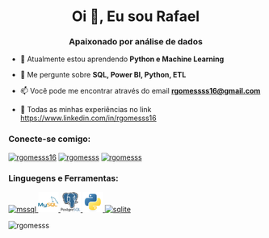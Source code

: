 <h1 align="center">Oi 👋, Eu sou Rafael</h1>
<h3 align="center">Apaixonado por análise de dados</h3>

- 🌱 Atualmente estou aprendendo **Python e Machine Learning**

- 💬 Me pergunte sobre **SQL, Power BI, Python, ETL**

- 📫 Você pode me encontrar através do email **rgomessss16@gmail.com**

- 📄 Todas as minhas experiências no link <a href="https://www.linkedin.com/in/rgomesss16/" target ="_blank">https://www.linkedin.com/in/rgomesss16</a>

<h3 align="left">Conecte-se comigo:</h3>
<p align="left">
<a href="https://linkedin.com/in/rgomesss16" target="blank"><img align="center" src="https://raw.githubusercontent.com/rahuldkjain/github-profile-readme-generator/master/src/images/icons/Social/linked-in-alt.svg" alt="rgomesss16" height="30" width="40" /></a>
<a href="https://kaggle.com/rgomesss" target="blank"><img align="center" src="https://raw.githubusercontent.com/rahuldkjain/github-profile-readme-generator/master/src/images/icons/Social/kaggle.svg" alt="rgomesss" height="30" width="40" /></a>
<a href="https://instagram.com/rgomesss" target="blank"><img align="center" src="https://raw.githubusercontent.com/rahuldkjain/github-profile-readme-generator/master/src/images/icons/Social/instagram.svg" alt="rgomesss" height="30" width="40" /></a>
</p>

<h3 align="left">Linguegens e Ferramentas:</h3>
<p align="left"> <a href="https://www.microsoft.com/en-us/sql-server" target="_blank" rel="noreferrer"> <img src="https://www.svgrepo.com/show/303229/microsoft-sql-server-logo.svg" alt="mssql" width="40" height="40"/> </a> <a href="https://www.mysql.com/" target="_blank" rel="noreferrer"> <img src="https://raw.githubusercontent.com/devicons/devicon/master/icons/mysql/mysql-original-wordmark.svg" alt="mysql" width="40" height="40"/> </a> <a href="https://www.postgresql.org" target="_blank" rel="noreferrer"> <img src="https://raw.githubusercontent.com/devicons/devicon/master/icons/postgresql/postgresql-original-wordmark.svg" alt="postgresql" width="40" height="40"/> </a> <a href="https://www.python.org" target="_blank" rel="noreferrer"> <img src="https://raw.githubusercontent.com/devicons/devicon/master/icons/python/python-original.svg" alt="python" width="40" height="40"/> </a> <a href="https://www.sqlite.org/" target="_blank" rel="noreferrer"> <img src="https://www.vectorlogo.zone/logos/sqlite/sqlite-icon.svg" alt="sqlite" width="40" height="40"/> </a> </p>

<p><img align="center" src="https://github-readme-stats.vercel.app/api/top-langs?username=rgomesss&show_icons=true&locale=en&layout=compact" alt="rgomesss" /></p>
